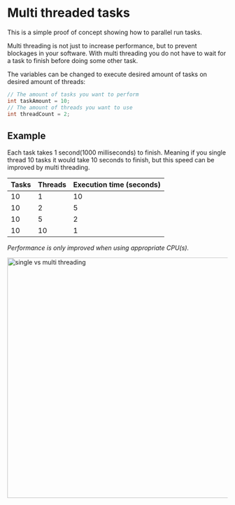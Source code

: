 # Multi threaded tasks
This is a simple proof of concept showing how to parallel run tasks.

Multi threading is not just to increase performance, but to prevent blockages in your software. 
With multi threading you do not have to wait for a task to finish before doing some other task.

The variables can be changed to execute desired amount of tasks on desired amount of threads:
``` java
// The amount of tasks you want to perform
int taskAmount = 10;
// The amount of threads you want to use
int threadCount = 2;
```

## Example
Each task takes 1 second(1000 milliseconds) to finish. 
Meaning if you single thread 10 tasks it would take 10 seconds to finish, but this speed can be improved by multi threading.

| Tasks | Threads | Execution time (seconds) |
| ----- | ------- | ------------------------ |
| 10    | 1       | 10                       |
| 10    | 2       | 5                        |
| 10    | 5       | 2                        |
| 10    | 10      | 1                        |

_Performance is only improved when using appropriate CPU(s)._

<img src="https://upload.wikimedia.org/wikipedia/commons/thumb/e/e3/Single_vs_multithreaded_processes.jpg/800px-Single_vs_multithreaded_processes.jpg" alt="single vs multi threading" width="550"/>
